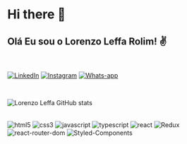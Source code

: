 # Hi there 👋

## Olá Eu sou o Lorenzo Leffa Rolim! ✌️
<br />

[![LinkedIn](https://img.shields.io/badge/LinkedIn-0077B5?style=for-the-badge&logo=linkedin&logoColor=white)](https://www.linkedin.com/in/lorenzo-leffa-rolim/) [![Instagram](https://img.shields.io/badge/Instagram-E4405F?style=for-the-badge&logo=instagram&logoColor=white)](https://www.instagram.com/lorenzo_lrolim/) [![Whats-app](https://img.shields.io/badge/WhatsApp-25D366?style=for-the-badge&logo=whatsapp&logoColor=white)](#)


<br />




![Lorenzo Leffa GitHub stats](https://github-readme-stats.vercel.app/api?username=lorenzo-rolim&show_icons=true&theme=tokyonight)

<br />

<div style="display: inline_block;" >
    <img align="center" alt="html5" src="https://img.shields.io/badge/HTML5-E34F26?style=for-the-badge&logo=html5&logoColor=white" />
    <img align="center" alt="css3" src="https://img.shields.io/badge/CSS3-1572B6?style=for-the-badge&logo=css3&logoColor=white" />
    <img align="center" alt="javascript" src="https://img.shields.io/badge/JavaScript-F7DF1E?style=for-the-badge&logo=javascript&logoColor=black" />
    <img align="center" alt="typescript" src="https://img.shields.io/badge/TypeScript-007ACC?style=for-the-badge&logo=typescript&logoColor=white" />
    <img align="center" alt="react" src="https://img.shields.io/badge/React-20232A?style=for-the-badge&logo=react&logoColor=61DAFB" />
    <img align="center" alt="Redux" src="https://img.shields.io/badge/Redux-593D88?style=for-the-badge&logo=redux&logoColor=white" />
    <img align="center" alt="react-router-dom" src="https://img.shields.io/badge/React_Router-CA4245?style=for-the-badge&logo=react-router&logoColor=white" />
    <img align="center" alt="Styled-Components" src="https://img.shields.io/badge/styled--components-DB7093?style=for-the-badge&logo=styled-components&logoColor=white" />
    
</div>

